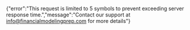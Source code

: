 {"error":"This request is limited to 5 symbols to prevent exceeding server response time.","message":"Contact our support at info@financialmodelingprep.com for more details"}
